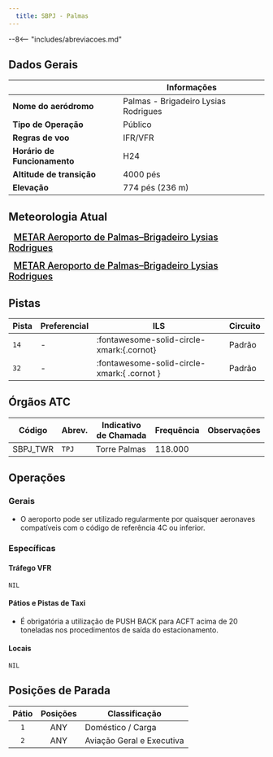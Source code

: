```yaml
---
  title: SBPJ - Palmas
---
```


--8<-- "includes/abreviacoes.md"

## Dados Gerais

|                              | Informações                          |
|------------------------------|--------------------------------------|
| **Nome do aeródromo**        | Palmas - Brigadeiro Lysias Rodrigues |
| **Tipo de Operação**         | Público                              |
| **Regras de voo**            | IFR/VFR                              |
| **Horário de Funcionamento** | H24                                  |
| **Altitude de transição**    | 4000 pés                             |
| **Elevação**                 | 774 pés (236 m)                      |

## Meteorologia Atual

<a href="https://metar-taf.com/pt/SBPJ" target="_blank" id="metartaf-LkzIl7SM"  style="font-size:18px; font-weight:500; color:#000; width:300px; height:435px; display:var(--show-dark); background-color: var(--md-default-bg-color); padding: 10px; margin: 0 0px 0.5em;">METAR Aeroporto de Palmas–Brigadeiro Lysias Rodrigues</a>
<script async defer crossorigin="anonymous" src="https://metar-taf.com/pt/embed-js/SBPJ?u=56997&bg_color=182061&qnh=hPa&rh=rh&target=LkzIl7SM"></script>
<a href="https://metar-taf.com/pt/SBPJ" target="_blank" id="metartaf-LkzIl7SN" style="font-size:18px; font-weight:500; color:#000; width:300px; height:435px; display:var(--show-light); background-color: var(--md-default-bg-color); padding: 10px; margin: 0 0px 0.5em;">METAR Aeroporto de Palmas–Brigadeiro Lysias Rodrigues</a>
<script async defer crossorigin="anonymous" src="https://metar-taf.com/pt/embed-js/SBPJ?u=56997&qnh=hPa&rh=rh&target=LkzIl7SN"></script>

## Pistas

| Pista | Preferencial  | ILS                                         | Circuito   |
|-------|---------------|---------------------------------------------|------------|
| `14`  | -             | :fontawesome-solid-circle-xmark:{.cornot}   | Padrão     |
| `32`  | -             | :fontawesome-solid-circle-xmark:{ .cornot } | Padrão     | 

## Órgãos ATC

| Código     | Abrev. | Indicativo de Chamada | Frequência | Observações |
| ---------- | ------ | --------------------- | ---------- | ----------- |
| SBPJ_TWR   | `TPJ`  | Torre Palmas          | 118.000    |             |

## Operações

### Gerais

- O aeroporto pode ser utilizado regularmente por quaisquer aeronaves compatíveis com o código de referência 4C ou inferior.

### Específicas

#### Tráfego VFR

`NIL`

#### Pátios e Pistas de Taxi

- É obrigatória a utilização de PUSH BACK para ACFT acima de 20 toneladas nos procedimentos de saída do estacionamento.

#### Locais

`NIL`

## Posições de Parada

| Pátio     | Posições  | Classificação                     |
|:---------:|:---------:|-----------------------------------|
| `1`       | ANY       | Doméstico / Carga                 |
| `2`       | ANY       | Aviação Geral e Executiva         |